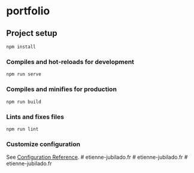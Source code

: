 # portfolio

## Project setup
```
npm install
```

### Compiles and hot-reloads for development
```
npm run serve
```

### Compiles and minifies for production
```
npm run build
```

### Lints and fixes files
```
npm run lint
```

### Customize configuration
See [Configuration Reference](https://cli.vuejs.org/config/).
#   e t i e n n e - j u b i l a d o . f r  
 #   e t i e n n e - j u b i l a d o . f r  
 #   e t i e n n e - j u b i l a d o . f r  
 